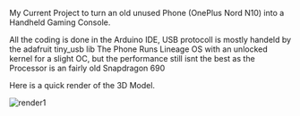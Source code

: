My Current Project to turn an old unused Phone (OnePlus Nord N10) into a Handheld Gaming Console.

All the coding is done in the Arduino IDE, USB protocoll is mostly handeld by the adafruit tiny_usb lib
The Phone Runs Lineage OS with an unlocked kernel for a slight OC, but the performance still isnt the best as the Processor is an fairly old Snapdragon 690

Here is a quick render of the 3D Model.


![render1](https://github.com/user-attachments/assets/5d8f1a7b-f892-4dba-b3cc-c438e06e2b15)

